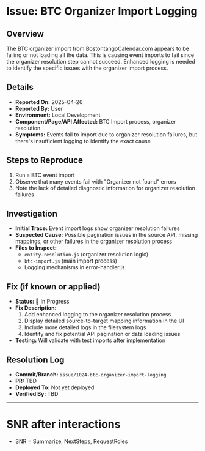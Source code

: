 # Issue: BTC Organizer Import Logging

## Overview
The BTC organizer import from BostontangoCalendar.com appears to be failing or not loading all the data. This is causing event imports to fail since the organizer resolution step cannot succeed. Enhanced logging is needed to identify the specific issues with the organizer import process.

## Details
- **Reported On:** 2025-04-26
- **Reported By:** User
- **Environment:** Local Development
- **Component/Page/API Affected:** BTC Import process, organizer resolution
- **Symptoms:** Events fail to import due to organizer resolution failures, but there's insufficient logging to identify the exact cause

## Steps to Reproduce
1. Run a BTC event import
2. Observe that many events fail with "Organizer not found" errors
3. Note the lack of detailed diagnostic information for organizer resolution failures

## Investigation
- **Initial Trace:** Event import logs show organizer resolution failures
- **Suspected Cause:** Possible pagination issues in the source API, missing mappings, or other failures in the organizer resolution process
- **Files to Inspect:** 
  - `entity-resolution.js` (organizer resolution logic)
  - `btc-import.js` (main import process)
  - Logging mechanisms in error-handler.js

## Fix (if known or applied)
- **Status:** 🚧 In Progress
- **Fix Description:** 
  1. Add enhanced logging to the organizer resolution process
  2. Display detailed source-to-target mapping information in the UI
  3. Include more detailed logs in the filesystem logs
  4. Identify and fix potential API pagination or data loading issues
- **Testing:** Will validate with test imports after implementation

## Resolution Log
- **Commit/Branch:** `issue/1024-btc-organizer-import-logging`
- **PR:** TBD
- **Deployed To:** Not yet deployed
- **Verified By:** TBD

---

# SNR after interactions
- SNR = Summarize, NextSteps, RequestRoles